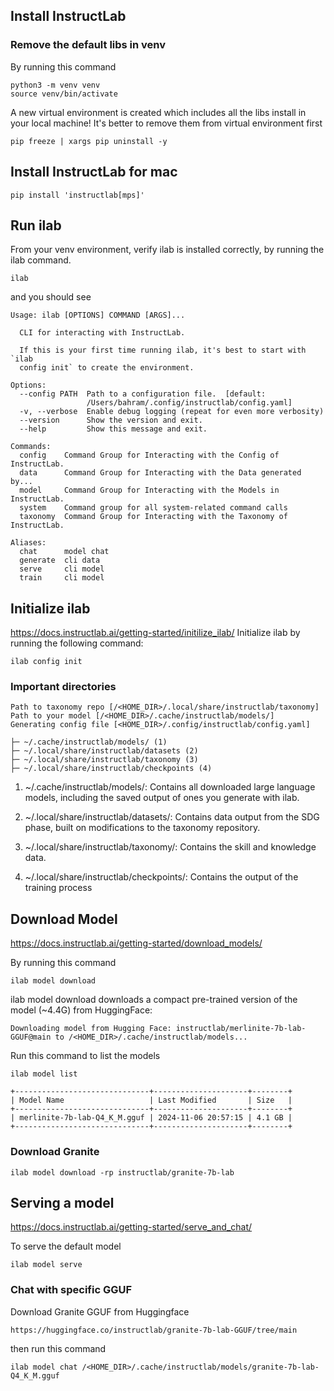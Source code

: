 ## Install InstructLab

### Remove the default libs in venv
By running this command
```shell
python3 -m venv venv
source venv/bin/activate
```
A new virtual environment is created which includes all the libs install in your local machine! It's better to remove them from virtual environment first
```shell
pip freeze | xargs pip uninstall -y
```

## Install InstructLab for mac
```shell
pip install 'instructlab[mps]'
```

## Run ilab
From your venv environment, verify ilab is installed correctly, by running the ilab command.
```shell
ilab
```
and you should see
```shell
Usage: ilab [OPTIONS] COMMAND [ARGS]...

  CLI for interacting with InstructLab.

  If this is your first time running ilab, it's best to start with `ilab
  config init` to create the environment.

Options:
  --config PATH  Path to a configuration file.  [default:
                 /Users/bahram/.config/instructlab/config.yaml]
  -v, --verbose  Enable debug logging (repeat for even more verbosity)
  --version      Show the version and exit.
  --help         Show this message and exit.

Commands:
  config    Command Group for Interacting with the Config of InstructLab.
  data      Command Group for Interacting with the Data generated by...
  model     Command Group for Interacting with the Models in InstructLab.
  system    Command group for all system-related command calls
  taxonomy  Command Group for Interacting with the Taxonomy of InstructLab.

Aliases:
  chat      model chat
  generate  cli data
  serve     cli model
  train     cli model
  ```

## Initialize ilab
https://docs.instructlab.ai/getting-started/initilize_ilab/ 
Initialize ilab by running the following command:
```shell
ilab config init
```
### Important directories
```shell
Path to taxonomy repo [/<HOME_DIR>/.local/share/instructlab/taxonomy]
Path to your model [/<HOME_DIR>/.cache/instructlab/models/]
Generating config file [<HOME_DIR>/.config/instructlab/config.yaml]
```
```
├─ ~/.cache/instructlab/models/ (1)
├─ ~/.local/share/instructlab/datasets (2)
├─ ~/.local/share/instructlab/taxonomy (3)
├─ ~/.local/share/instructlab/checkpoints (4)
```
1) ~/.cache/instructlab/models/: Contains all downloaded large language models, including the saved output of ones you generate with ilab.

2) ~/.local/share/instructlab/datasets/: Contains data output from the SDG phase, built on modifications to the taxonomy repository.

3) ~/.local/share/instructlab/taxonomy/: Contains the skill and knowledge data.

4) ~/.local/share/instructlab/checkpoints/: Contains the output of the training process
   
   
## Download Model
https://docs.instructlab.ai/getting-started/download_models/

By running this command
```shell
ilab model download
```
ilab model download downloads a compact pre-trained version of the model (~4.4G) from HuggingFace:
```
Downloading model from Hugging Face: instructlab/merlinite-7b-lab-GGUF@main to /<HOME_DIR>/.cache/instructlab/models...
```
Run this command to list the models
```shell
ilab model list
```
```
+------------------------------+---------------------+--------+
| Model Name                   | Last Modified       | Size   |
+------------------------------+---------------------+--------+
| merlinite-7b-lab-Q4_K_M.gguf | 2024-11-06 20:57:15 | 4.1 GB |
+------------------------------+---------------------+--------+
```
### Download Granite
```shell
ilab model download -rp instructlab/granite-7b-lab
```

## Serving a model
https://docs.instructlab.ai/getting-started/serve_and_chat/  


To serve the default model
```shell
ilab model serve
```

### Chat with specific GGUF 
Download Granite GGUF from Huggingface
```
https://huggingface.co/instructlab/granite-7b-lab-GGUF/tree/main
```
then run this command
```shell
ilab model chat /<HOME_DIR>/.cache/instructlab/models/granite-7b-lab-Q4_K_M.gguf
```
